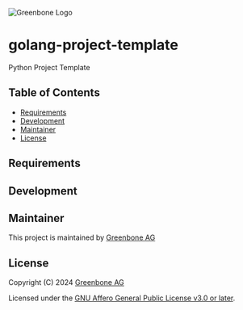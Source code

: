 ![Greenbone Logo](https://www.greenbone.net/wp-content/uploads/gb_new-logo_horizontal_rgb_small.png)

# golang-project-template <!-- omit in toc -->

Python Project Template

## Table of Contents <!-- omit in toc -->

- [Requirements](#requirements)
- [Development](#development)
- [Maintainer](#maintainer)
- [License](#license)

## Requirements



## Development



## Maintainer

This project is maintained by [Greenbone AG][Greenbone]

## License

Copyright (C) 2024 [Greenbone AG][Greenbone]

Licensed under the [GNU Affero General Public License v3.0 or later](LICENSE).

[Greenbone]: https://www.greenbone.net/
